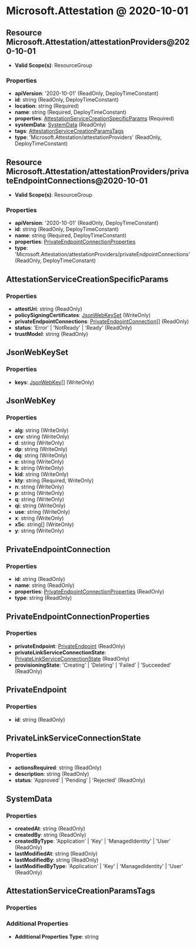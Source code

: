 # Microsoft.Attestation @ 2020-10-01

## Resource Microsoft.Attestation/attestationProviders@2020-10-01
* **Valid Scope(s)**: ResourceGroup
### Properties
* **apiVersion**: '2020-10-01' (ReadOnly, DeployTimeConstant)
* **id**: string (ReadOnly, DeployTimeConstant)
* **location**: string (Required)
* **name**: string (Required, DeployTimeConstant)
* **properties**: [AttestationServiceCreationSpecificParams](#attestationservicecreationspecificparams) (Required)
* **systemData**: [SystemData](#systemdata) (ReadOnly)
* **tags**: [AttestationServiceCreationParamsTags](#attestationservicecreationparamstags)
* **type**: 'Microsoft.Attestation/attestationProviders' (ReadOnly, DeployTimeConstant)

## Resource Microsoft.Attestation/attestationProviders/privateEndpointConnections@2020-10-01
* **Valid Scope(s)**: ResourceGroup
### Properties
* **apiVersion**: '2020-10-01' (ReadOnly, DeployTimeConstant)
* **id**: string (ReadOnly, DeployTimeConstant)
* **name**: string (Required, DeployTimeConstant)
* **properties**: [PrivateEndpointConnectionProperties](#privateendpointconnectionproperties)
* **type**: 'Microsoft.Attestation/attestationProviders/privateEndpointConnections' (ReadOnly, DeployTimeConstant)

## AttestationServiceCreationSpecificParams
### Properties
* **attestUri**: string (ReadOnly)
* **policySigningCertificates**: [JsonWebKeySet](#jsonwebkeyset) (WriteOnly)
* **privateEndpointConnections**: [PrivateEndpointConnection](#privateendpointconnection)[] (ReadOnly)
* **status**: 'Error' | 'NotReady' | 'Ready' (ReadOnly)
* **trustModel**: string (ReadOnly)

## JsonWebKeySet
### Properties
* **keys**: [JsonWebKey](#jsonwebkey)[] (WriteOnly)

## JsonWebKey
### Properties
* **alg**: string (WriteOnly)
* **crv**: string (WriteOnly)
* **d**: string (WriteOnly)
* **dp**: string (WriteOnly)
* **dq**: string (WriteOnly)
* **e**: string (WriteOnly)
* **k**: string (WriteOnly)
* **kid**: string (WriteOnly)
* **kty**: string (Required, WriteOnly)
* **n**: string (WriteOnly)
* **p**: string (WriteOnly)
* **q**: string (WriteOnly)
* **qi**: string (WriteOnly)
* **use**: string (WriteOnly)
* **x**: string (WriteOnly)
* **x5c**: string[] (WriteOnly)
* **y**: string (WriteOnly)

## PrivateEndpointConnection
### Properties
* **id**: string (ReadOnly)
* **name**: string (ReadOnly)
* **properties**: [PrivateEndpointConnectionProperties](#privateendpointconnectionproperties) (ReadOnly)
* **type**: string (ReadOnly)

## PrivateEndpointConnectionProperties
### Properties
* **privateEndpoint**: [PrivateEndpoint](#privateendpoint) (ReadOnly)
* **privateLinkServiceConnectionState**: [PrivateLinkServiceConnectionState](#privatelinkserviceconnectionstate) (ReadOnly)
* **provisioningState**: 'Creating' | 'Deleting' | 'Failed' | 'Succeeded' (ReadOnly)

## PrivateEndpoint
### Properties
* **id**: string (ReadOnly)

## PrivateLinkServiceConnectionState
### Properties
* **actionsRequired**: string (ReadOnly)
* **description**: string (ReadOnly)
* **status**: 'Approved' | 'Pending' | 'Rejected' (ReadOnly)

## SystemData
### Properties
* **createdAt**: string (ReadOnly)
* **createdBy**: string (ReadOnly)
* **createdByType**: 'Application' | 'Key' | 'ManagedIdentity' | 'User' (ReadOnly)
* **lastModifiedAt**: string (ReadOnly)
* **lastModifiedBy**: string (ReadOnly)
* **lastModifiedByType**: 'Application' | 'Key' | 'ManagedIdentity' | 'User' (ReadOnly)

## AttestationServiceCreationParamsTags
### Properties
### Additional Properties
* **Additional Properties Type**: string

